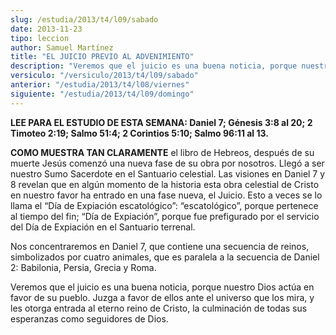 ```yaml
---
slug: /estudia/2013/t4/l09/sabado
date: 2013-11-23
tipo: leccion
author: Samuel Martínez
title: "EL JUICIO PREVIO AL ADVENIMIENTO"
description: "Veremos que el juicio es una buena noticia, porque nuestro Dios actúa en favor de su pueblo. Juzga a favor de ellos ante el universo que los mira, y les otorga entrada al eterno reino de Cristo, la culminación de todas sus esperanzas como seguidores de Dios."
versiculo: "/versiculo/2013/t4/l09/sabado"
anterior: "/estudia/2013/t4/l08/viernes"
siguiente: "/estudia/2013/t4/l09/domingo"
---
```


**LEE PARA EL ESTUDIO DE ESTA SEMANA: Daniel 7; Génesis 3:8 al 20; 2 Timoteo 2:19; Salmo 51:4; 2 Corintios 5:10; Salmo 96:11 al 13.**

**COMO MUESTRA TAN CLARAMENTE** el libro de Hebreos, después de su muerte Jesús comenzó una nueva fase de su obra por nosotros. Llegó a ser nuestro Sumo Sacerdote en el Santuario celestial. Las visiones en Daniel 7 y 8 revelan que en algún momento de la historia esta obra celestial de Cristo en nuestro favor ha entrado en una fase nueva, el Juicio. Esto a veces se lo llama el “Día de Expiación escatológico”: “escatológico”, porque pertenece al tiempo del fin; “Día de Expiación”, porque fue prefigurado por el servicio del Día de Expiación en el Santuario terrenal.

Nos concentraremos en Daniel 7, que contiene una secuencia de reinos, simbolizados por cuatro animales, que es paralela a la secuencia de Daniel 2: Babilonia, Persia, Grecia y Roma.

Veremos que el juicio es una buena noticia, porque nuestro Dios actúa en favor de su pueblo. Juzga a favor de ellos ante el universo que los mira, y les otorga entrada al eterno reino de Cristo, la culminación de todas sus esperanzas como seguidores de Dios.
